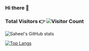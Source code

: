 ### Hi there 👋

### <p>Total Visitors 👉 ![Visitor Count](https://profile-counter.glitch.me/{saheelraut}/count.svg)</p>



![Saheel's GitHub stats](https://github-readme-stats.vercel.app/api?username=saheelraut&show_icons=true&theme=dark&count_private=true&show_icons=true)

[![Top Langs](https://github-readme-stats.vercel.app/api/top-langs/?username=saheelraut&hide=c,cpp&langs_count=10&count_private=true)](https://github.com/anuraghazra/github-readme-stats)





